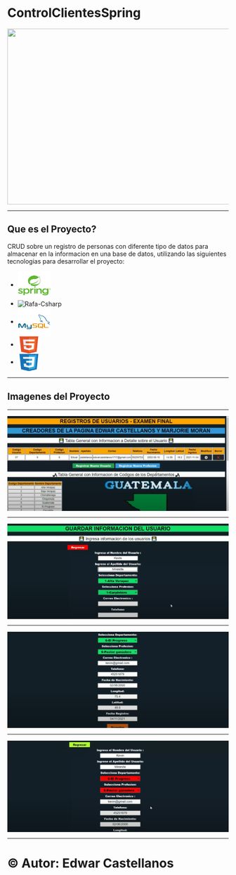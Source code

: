  <h1>ControlClientesSpring</h1>
 <img align="center" height="400" width="600" src="https://i.ibb.co/SVy7GLp/CRUD.png">
 <hr/>
 <h2>Que es el Proyecto?</h2>
<p> CRUD sobre un registro de personas con diferente tipo de datos para almacenar en la informacion en una base de datos, utilizando las siguientes tecnologias para desarrollar el proyecto: </p>


 <ul>
    <li><img align="center" alt="Rafa-Csharp" height="65" width="75" src="https://github.com/devicons/devicon/blob/master/icons/spring/spring-original-wordmark.svg">  </li>
  <li> <img align="center" alt="Rafa-Csharp" height="40" width="80" src="https://images.g2crowd.com/uploads/product/image/social_landscape/social_landscape_f0fb427a476a9f323ac6de7ca836180b/thymeleaf.png"> </li>
  <li> <img align="center" alt="Rafa-Csharp" height="65" width="75" src="https://github.com/devicons/devicon/blob/master/icons/mysql/mysql-original-wordmark.svg"></li>
  <li><img align="center" alt="Rafa-HTML" height="40" width="50" src="https://raw.githubusercontent.com/devicons/devicon/master/icons/html5/html5-original.svg"/></li>
  <li>
<img align="center" alt="Rafa-CSS" height="40" width="50" src="https://raw.githubusercontent.com/devicons/devicon/master/icons/css3/css3-original.svg"></li>
</ul>

<hr/>
<h2>Imagenes del Proyecto</h2>
<hr/>

<img align="center" src="https://github.com/EdwarCastellanos5120/ControlClientesSpring/blob/main/img1.png" alt="img" />
<hr/>
<img align="center" src="https://github.com/EdwarCastellanos5120/ControlClientesSpring/blob/main/img2.png" alt="img" />
<hr/>
<img align="center" src="https://github.com/EdwarCastellanos5120/ControlClientesSpring/blob/main/img3.png" alt="img" />
<hr/>
<img align="center" src="https://github.com/EdwarCastellanos5120/ControlClientesSpring/blob/main/img4.png" alt="img" />
<hr/>
<h1>&copy; Autor: Edwar Castellanos</h1>
